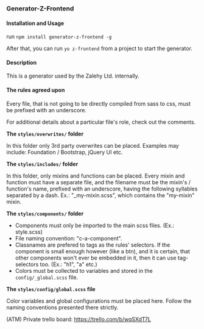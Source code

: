 
### Generator-Z-Frontend


#### Installation and Usage

run `npm install generator-z-frontend -g`

After that, you can run `yo z-frontend` from a project to start the
generator.

#### Description

This is a generator used by the Zalehy Ltd. internally.

#### The rules agreed upon

Every file, that is not going to be directly compiled from sass to css, must be
prefixed with an underscore.

For additional details about a particular file's role, check out the comments.

**The `styles/overwrites/` folder**

In this folder only 3rd party overwrites can be placed.
Examples may include: Foundation / Bootstrap, jQuery UI etc.

**The `styles/includes/` folder**

In this folder, only mixins and functions can be placed.
Every mixin and function must have a separate file, and the
filename must be the mixin's / function's name, prefixed with an
underscore, having the following syllables separated by a dash.
Ex.: "_my-mixin.scss", which contains the "my-mixin" mixin.

**The `styles/components/` folder**

- Components must only be imported to the main scss files.
  (Ex.: style.scss)
- File naming convention: "c-a-component".
- Classnames are prefered to tags as the rules' selectors. If the component
  is small enough however (like a btn), and it is certain, that other
  components won't ever be embedded in it, then it can use tag-selectors too.
  (Ex.: "h1", "a" etc.)
- Colors must be collected to variables and stored in the
  `config/_global.scss` file.

**The `styles/config/global.scss` file**

Color variables and global configurations must be placed here.
Follow the naming conventions presented there strictly.

(ATM) Private trello board: https://trello.com/b/wqSXdT7L

